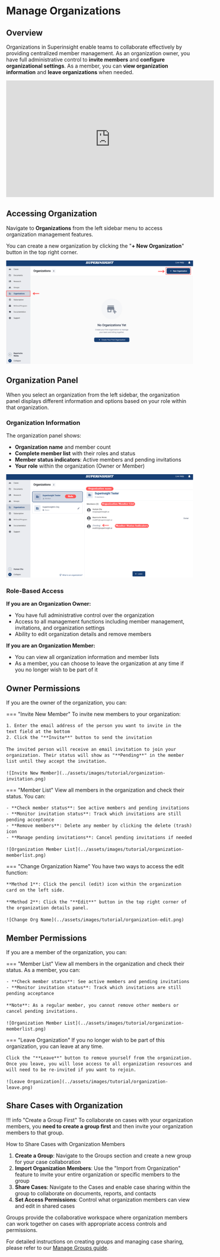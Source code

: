 # Manage Organizations

## Overview

Organizations in Superinsight enable teams to collaborate effectively by providing centralized member management. As an organization owner, you have full administrative control to **invite members** and **configure organizational settings**. As a member, you can **view organization information** and **leave organizations** when needed.

<iframe width="560" height="315" src="https://www.youtube.com/embed/UT0n5SMxLPI?si=stXVOQVCG8yEIvRm" title="YouTube video player" frameborder="0" allow="accelerometer; autoplay; clipboard-write; encrypted-media; gyroscope; picture-in-picture; web-share" referrerpolicy="strict-origin-when-cross-origin" allowfullscreen></iframe>

## Accessing Organization

Navigate to **Organizations** from the left sidebar menu to access organization management features.

You can create a new organization by clicking the "**+ New Organization**" button in the top right corner.

![Organizations Page](../assets/images/tutorial/organization-page.png)

## Organization Panel

When you select an organization from the left sidebar, the organization panel displays different information and options based on your role within that organization.

### Organization Information

The organization panel shows:

- **Organization name** and member count
- **Complete member list** with their roles and status
- **Member status indicators**: Active members and pending invitations
- **Your role** within the organization (Owner or Member)

![Organization Panel](../assets/images/tutorial/organization-panel.png)

### Role-Based Access

**If you are an Organization Owner:**

- You have full administrative control over the organization
- Access to all management functions including member management, invitations, and organization settings
- Ability to edit organization details and remove members

**If you are an Organization Member:**

- You can view all organization information and member lists
- As a member, you can choose to leave the organization at any time if you no longer wish to be part of it

## Owner Permissions

If you are the owner of the organization, you can:

=== "Invite New Member"
    To invite new members to your organization:
    
    1. Enter the email address of the person you want to invite in the text field at the bottom
    2. Click the "**Invite**" button to send the invitation
    
    The invited person will receive an email invitation to join your organization. Their status will show as "**Pending**" in the member list until they accept the invitation.
    
    ![Invite New Member](../assets/images/tutorial/organization-invitation.png)

=== "Member List"
    View all members in the organization and check their status. You can:
    
    - **Check member status**: See active members and pending invitations
    - **Monitor invitation status**: Track which invitations are still pending acceptance
    - **Remove members**: Delete any member by clicking the delete (trash) icon
    - **Manage pending invitations**: Cancel pending invitations if needed
    
    ![Organization Member List](../assets/images/tutorial/organization-memberlist.png)

=== "Change Organization Name"
    You have two ways to access the edit function:
    
    **Method 1**: Click the pencil (edit) icon within the organization card on the left side.
    
    **Method 2**: Click the "**Edit**" button in the top right corner of the organization details panel.
    
    ![Change Org Name](../assets/images/tutorial/organization-edit.png)

## Member Permissions

If you are a member of the organization, you can:

=== "Member List"
    View all members in the organization and check their status. As a member, you can:
    
    - **Check member status**: See active members and pending invitations
    - **Monitor invitation status**: Track which invitations are still pending acceptance
    
    **Note**: As a regular member, you cannot remove other members or cancel pending invitations.
    
    ![Organization Member List](../assets/images/tutorial/organization-memberlist.png)

=== "Leave Organization"
    If you no longer wish to be part of this organization, you can leave at any time.
    
    Click the "**Leave**" button to remove yourself from the organization. Once you leave, you will lose access to all organization resources and will need to be re-invited if you want to rejoin.
    
    ![Leave Organization](../assets/images/tutorial/organization-leave.png)

## Share Cases with Organization

!!! info "Create a Group First"
    To collaborate on cases with your organization members, you **need to create a group first** and then invite your organization members to that group.

How to Share Cases with Organization Members

1. **Create a Group**: Navigate to the Groups section and create a new group for your case collaboration
2. **Import Organization Members**: Use the "Import from Organization" feature to invite your entire organization or specific members to the group
3. **Share Cases**: Navigate to the Cases and enable case sharing within the group to collaborate on documents, reports, and contacts
4. **Set Access Permissions**: Control what organization members can view and edit in shared cases

Groups provide the collaborative workspace where organization members can work together on cases with appropriate access controls and permissions.

For detailed instructions on creating groups and managing case sharing, please refer to our [Manage Groups guide](https://docs.superinsight.me/guide/groups/#__tabbed_1_2).

 